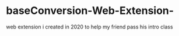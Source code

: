# baseConversion-Web-Extension-
web extension i created in 2020 to help my friend pass his intro class
